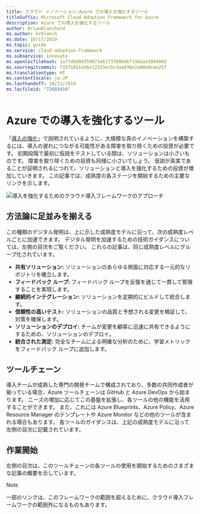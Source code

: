 ```yaml
---
title: クラウド イノベーション:Azure での導入を強化するツール
titleSuffix: Microsoft Cloud Adoption Framework for Azure
description: Azure での導入を強化するツール
author: BrianBlanchard
ms.author: brblanch
ms.date: 10/17/2019
ms.topic: guide
ms.service: cloud-adoption-framework
ms.subservice: innovate
ms.openlocfilehash: 1a77d8d9d359073a6173788b96f33bbad1894065
ms.sourcegitcommit: f3371811a36e12533ecbc3aa936e2a68e0cee25f
ms.translationtype: HT
ms.contentlocale: ja-JP
ms.lasthandoff: 10/21/2019
ms.locfileid: "72683434"
---
```

# <a name="tools-to-empower-adoption-in-azure"></a>Azure での導入を強化するツール

「[導入の強化](../considerations/ci-cd.md)」で説明されているように、大規模な真のイノベーションを構築するには、導入の遅れにつながる可能性がある障害を取り除くための投資が必要です。 初期段階で最初に仮説をテストしている間は、ソリューションは小さいものです。 障害を取り除くための投資も同様に小さいでしょう。 仮説が真実であることが証明されるにつれて、ソリューションと導入を強化するための投資が増加していきます。 この記事では、成熟度の各ステージを開始するための主要なリンクを示します。

![導入を強化するためのクラウド導入フレームワークのアプローチ](../../_images/innovate/empower-adoption-maturity.png)

## <a name="alignment-to-the-methodology"></a>方法論に足並みを揃える

この種類のデジタル発明は、上に示した成熟度モデルに沿って、次の成熟度レベルごとに加速できます。 デジタル発明を加速するための技術ガイダンスについては、左側の目次をご覧ください。 これらの記事は、同じ成熟度レベルにグループ化されています。

- **共有ソリューション:** ソリューションのあらゆる側面に対応する一元的なリポジトリを確立します。
- **フィードバック ループ:** フィードバック ループを反復を通じて一貫して管理することを実現します。
- **継続的インテグレーション:** ソリューションを定期的にビルドして統合します。
- **信頼性の高いテスト:** ソリューションの品質と予想される変更を検証して、対策を確保します。
- **ソリューションのデプロイ:** チームが変更を顧客に迅速に共有できるようにするための、ソリューションのデプロイ。
- **統合された測定:** 完全なチームによる明確な分析のために、学習メトリックをフィードバック ループに追加します。

## <a name="toolchain"></a>ツールチェーン

導入チームが成熟した専門の開発チームで構成されており、多数の共同作成者が揃っている場合、Azure ツールチェーンは GitHub と Azure DevOps から始まります。 ニーズの増加に応じてこの基盤を拡張し、各ツールの他の機能を活用することができます。 また、これには Azure Blueprints、Azure Policy、Azure Resource Manager のテンプレートや Azure Monitor などの他のツールが含まれる場合もあります。 各ツールのガイダンスは、上記の成熟度モデルに沿って左側の目次に記載されています。

## <a name="get-started"></a>作業開始

左側の目次は、このツールチェーンの各ツールの使用を開始するためのさまざまな記事の概要を示しています。

> [!NOTE]
> 一部のリンクは、このフレームワークの範囲を超えるために、クラウド導入フレームワークの範囲外になるものもあります。
